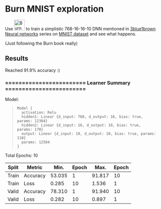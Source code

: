 # Burn MNIST exploration
Use [<img src="https://raw.githubusercontent.com/tracel-ai/burn/main/assets/logo-burn-neutral.webp" width="35" alt="Burn" />](https://burn.dev/) to train a simplistic 768-16-16-10 DNN
mentioned in [3blue1brown](https://www.youtube.com/@3blue1brown)
[Neural networks](https://www.youtube.com/playlist?list=PLZHQObOWTQDNU6R1_67000Dx_ZCJB-3pi) series
on [MNIST dataset](https://yann.lecun.com/exdb/mnist/index.html) and see what happens.

(Just following the Burn book really)

## Results
Reached 91.9% accuracy :)

### ======================== Learner Summary ========================

Model:
>  ```
>  Model {
>    activation: Relu
>    hidden1: Linear {d_input: 768, d_output: 16, bias: true, params: 12304}
>    hidden2: Linear {d_input: 16, d_output: 10, bias: true, params: 170}
>    output: Linear {d_input: 10, d_output: 10, bias: true, params: 110}
>    params: 12584
>  }
>  ```
Total Epochs: 10


| Split | Metric   | Min.     | Epoch    | Max.     | Epoch    |
|-------|----------|----------|----------|----------|----------|
| Train | Accuracy | 53.035   | 1        | 91.817   | 10       |
| Train | Loss     | 0.285    | 10       | 1.536    | 1        |
| Valid | Accuracy | 78.310   | 1        | 91.940   | 10       |
| Valid | Loss     | 0.282    | 10       | 0.897    | 1        |
